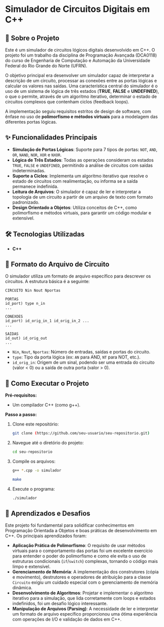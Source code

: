 # Simulador de Circuitos Digitais em C++

## 📖 Sobre o Projeto

Este é um simulador de circuitos lógicos digitais desenvolvido em C++. O projeto foi um trabalho da disciplina de Programação Avançada (DCA0118) do curso de Engenharia de Computação e Automação da Universidade Federal do Rio Grande do Norte (UFRN). 

O objetivo principal era desenvolver um simulador capaz de interpretar a descrição de um circuito, processar as conexões entre as portas lógicas e calcular os valores nas saídas. Uma característica central do simulador é o uso de um sistema de lógica de três estados (**TRUE**, **FALSE** e **UNDEFINED**), o que o permite, através de um algoritmo iterativo, determinar o estado de circuitos complexos que contenham ciclos (feedback loops).

A implementação seguiu requisitos estritos de design de software, com ênfase no uso de **polimorfismo e métodos virtuais** para a modelagem das diferentes portas lógicas.

## ✨ Funcionalidades Principais

* **Simulação de Portas Lógicas**: Suporte para 7 tipos de portas: `NOT`, `AND`, `OR`, `NAND`, `NOR`, `XOR` e `NXOR`. 
* **Lógica de Três Estados**: Todas as operações consideram os estados `TRUE`, `FALSE` e `UNDEFINED`, permitindo a análise de circuitos com saídas indeterminadas.
* **Suporte a Ciclos**: Implementa um algoritmo iterativo que resolve o estado de circuitos com realimentação, ou informa se a saída permanece indefinida. 
* **Leitura de Arquivos**: O simulador é capaz de ler e interpretar a topologia de um circuito a partir de um arquivo de texto com formato padronizado. 
* **Design Orientado a Objetos**: Utiliza conceitos de C++, como polimorfismo e métodos virtuais, para garantir um código modular e extensível. 

## 🛠️ Tecnologias Utilizadas

* **C++**

## 📂 Formato do Arquivo de Circuito

O simulador utiliza um formato de arquivo específico para descrever os circuitos. A estrutura básica é a seguinte:

```
CIRCUITO Nin Nout Nportas

PORTAS
id_port) type n_in
...

CONEXOES
id_port) id_orig_in_1 id_orig_in_2 ...
...

SAIDAS
id_out) id_orig_out
...
```
* `Nin`, `Nout`, `Nportas`: Número de entradas, saídas e portas do circuito. 
* `type`: Tipo da porta lógica (ex: `AN` para AND, `NT` para NOT, etc.). 
* `id_orig_in`: Origem de um sinal, podendo ser uma entrada do circuito (valor < 0) ou a saída de outra porta (valor > 0). 

## 🚀 Como Executar o Projeto

**Pré-requisitos:**
* Um compilador C++ (como g++).

**Passo a passo:**

1.  Clone este repositório:
    ```bash
    git clone (https://github.com/seu-usuario/seu-repositorio.git)
    ```
2.  Navegue até o diretório do projeto:
    ```bash
    cd seu-repositorio
    ```
3.  Compile os arquivos:
    ```bash
    g++ *.cpp -o simulador
    ```
    ```bash
    make
    ```
4.  Execute o programa:
    ```bash
    ./simulador
    ```

## 🧠 Aprendizados e Desafios

Este projeto foi fundamental para solidificar conhecimentos em Programação Orientada a Objetos e boas práticas de desenvolvimento em C++. Os principais aprendizados foram:

* **Aplicação Prática de Polimorfismo**: O requisito de usar métodos virtuais para o comportamento das portas foi um excelente exercício para entender o poder do polimorfismo e como ele evita o uso de estruturas condicionais (`if`/`switch`) complexas, tornando o código mais limpo e extensível.
* **Gerenciamento de Memória**: A implementação dos construtores (cópia e movimento), destrutores e operadores de atribuição para a classe `Circuito` exigiu um cuidado especial com o gerenciamento de memória dinâmica.
* **Desenvolvimento de Algoritmos**: Projetar e implementar o algoritmo iterativo para a simulação, que lida corretamente com loops e estados indefinidos, foi um desafio lógico interessante.
* **Manipulação de Arquivos (Parsing)**: A necessidade de ler e interpretar um formato de arquivo específico proporcionou uma ótima experiência com operações de I/O e validação de dados em C++.
